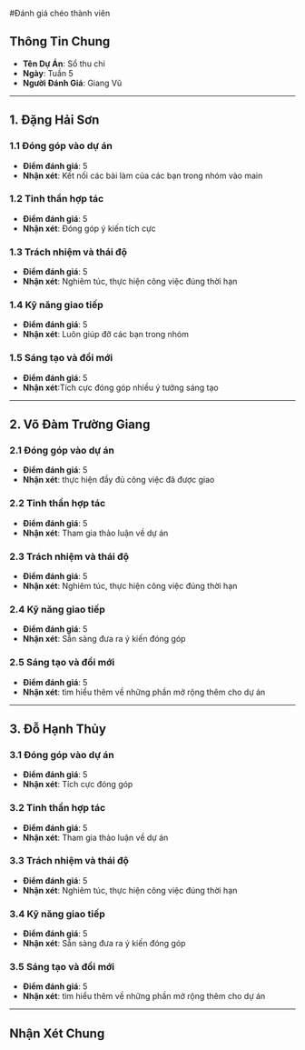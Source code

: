 #Đánh giá chéo thành viên 

## Thông Tin Chung
- **Tên Dự Án**: Sổ thu chi
- **Ngày**: Tuần 5
- **Người Đánh Giá**: Giang Vũ
-------------------------------------------------------------------------------------------
## 1. Đặng Hải Sơn
### 1.1 Đóng góp vào dự án
- **Điểm đánh giá**: 5
- **Nhận xét**: Kết nối các bài làm của các bạn trong nhóm vào main

### 1.2 Tinh thần hợp tác
- **Điểm đánh giá**: 5
- **Nhận xét**: Đóng góp ý kiến tích cực

### 1.3 Trách nhiệm và thái độ
- **Điểm đánh giá**: 5
- **Nhận xét**: Nghiêm túc, thực hiện công việc đúng thời hạn

### 1.4 Kỹ năng giao tiếp
- **Điểm đánh giá**: 5
- **Nhận xét**: Luôn giúp đỡ các bạn trong nhóm

### 1.5 Sáng tạo và đổi mới
- **Điểm đánh giá**: 5
- **Nhận xét**:Tích cực đóng góp nhiều ý tưởng sáng tạo
-------------------------------------------------------------------------------------------
## 2. Võ Đàm Trường Giang
### 2.1 Đóng góp vào dự án
- **Điểm đánh giá**: 5
- **Nhận xét**: thực hiện đầy đủ công việc đã được giao

### 2.2 Tinh thần hợp tác
- **Điểm đánh giá**: 5
- **Nhận xét**: Tham gia thảo luận về dự án

### 2.3 Trách nhiệm và thái độ
- **Điểm đánh giá**: 5
- **Nhận xét**: Nghiêm túc, thực hiện công việc đúng thời hạn

### 2.4 Kỹ năng giao tiếp
- **Điểm đánh giá**: 5
- **Nhận xét**: Sẵn sàng đưa ra ý kiến đóng góp

### 2.5 Sáng tạo và đổi mới
- **Điểm đánh giá**: 5
- **Nhận xét**: tìm hiểu thêm về những phần mở rộng thêm cho dự án
-------------------------------------------------------------------------------------------
## 3. Đỗ Hạnh Thủy
### 3.1 Đóng góp vào dự án
- **Điểm đánh giá**: 5
- **Nhận xét**: Tích cực đóng góp
### 3.2 Tinh thần hợp tác
- **Điểm đánh giá**: 5
- **Nhận xét**: Tham gia thảo luận về dự án

### 3.3 Trách nhiệm và thái độ
- **Điểm đánh giá**: 5
- **Nhận xét**: Nghiêm túc, thực hiện công việc đúng thời hạn

### 3.4 Kỹ năng giao tiếp
- **Điểm đánh giá**: 5
- **Nhận xét**: Sẵn sàng đưa ra ý kiến đóng góp

### 3.5 Sáng tạo và đổi mới
- **Điểm đánh giá**: 5
- **Nhận xét**: tìm hiểu thêm về những phần mở rộng thêm cho dự án
-------------------------------------------------------------------------------------------
## Nhận Xét Chung
